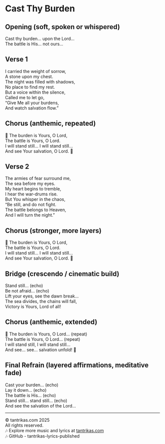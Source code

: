 # Cast Thy Burden

## Opening (soft, spoken or whispered)
Cast thy burden… upon the Lord…  
The battle is His… not ours…  

## Verse 1
I carried the weight of sorrow,  
A stone upon my chest.  
The night was filled with shadows,  
No place to find my rest.  
But a voice within the silence,  
Called me to let go,  
“Give Me all your burdens,  
And watch salvation flow.”  

## Chorus (anthemic, repeated)
🎵 The burden is Yours, O Lord,  
The battle is Yours, O Lord.  
I will stand still… I will stand still…  
And see Your salvation, O Lord. 🎵  

## Verse 2
The armies of fear surround me,  
The sea before my eyes.  
My heart begins to tremble,  
I hear the war-drums rise.  
But You whisper in the chaos,  
“Be still, and do not fight.  
The battle belongs to Heaven,  
And I will turn the night.”  

## Chorus (stronger, more layers)
🎵 The burden is Yours, O Lord,  
The battle is Yours, O Lord.  
I will stand still… I will stand still…  
And see Your salvation, O Lord. 🎵  

## Bridge (crescendo / cinematic build)
Stand still… (echo)  
Be not afraid… (echo)  
Lift your eyes, see the dawn break…  
The sea divides, the chains will fall,  
Victory is Yours, Lord of all!  

## Chorus (anthemic, extended)
🎵 The burden is Yours, O Lord… (repeat)  
The battle is Yours, O Lord… (repeat)  
I will stand still, I will stand still…  
And see… see… salvation unfold! 🎵  

## Final Refrain (layered affirmations, meditative fade)
Cast your burden… (echo)  
Lay it down… (echo)  
The battle is His… (echo)  
Stand still… stand still… (echo)  
And see the salvation of the Lord…  

---
© tantrikas.com 2025  
All rights reserved.  
🎶 Explore more music and lyrics at [tantrikas.com](https://tantrikas.com)  
🎶 GitHub - tantrikas-lyrics-published  
